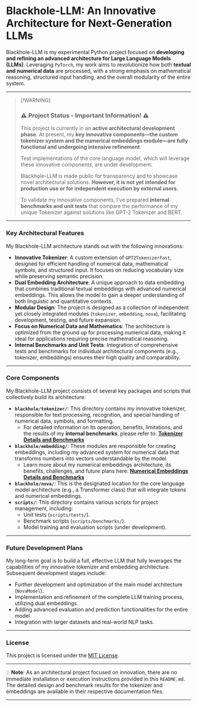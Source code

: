 # Blackhole-LLM: An Innovative Architecture for Next-Generation LLMs

Blackhole-LLM is my experimental Python project focused on **developing and refining an advanced architecture for Large Language Models (LLMs)**. Leveraging `PyTorch`, my work aims to revolutionize how both **textual and numerical data** are processed, with a strong emphasis on mathematical reasoning, structured input handling, and the overall modularity of the entire system.

-----

> [\!WARNING]
>
> ### ⚠️ Project Status - Important Information\! ⚠️
>
> This project is currently in an **active architectural development phase**. At present, my **key innovative components—the custom tokenizer system and the numerical embeddings module—are fully functional and undergoing intensive refinement**.
>
> Test implementations of the core language model, which will leverage these innovative components, are under development.
>
> Blackhole-LLM is made public for transparency and to showcase novel architectural solutions. **However, it is not yet intended for production use or for independent execution by external users.**
>
> To validate my innovative components, I've prepared **internal benchmarks and unit tests** that compare the performance of my unique Tokenizer against solutions like GPT-2 Tokenizer and BERT.

-----

### Key Architectural Features

My Blackhole-LLM architecture stands out with the following innovations:

  * **Innovative Tokenizer**: A custom extension of `GPT2TokenizerFast`, designed for efficient handling of numerical data, mathematical symbols, and structured input. It focuses on reducing vocabulary size while preserving semantic precision.
  * **Dual Embedding Architecture**: A unique approach to data embedding that combines traditional textual embeddings with advanced numerical embeddings. This allows the model to gain a deeper understanding of both linguistic and quantitative contexts.
  * **Modular Design**: The project is designed as a collection of independent yet closely integrated modules (`tokenizer`, `embedding`, `nova`), facilitating development, testing, and future expansion.
  * **Focus on Numerical Data and Mathematics**: The architecture is optimized from the ground up for processing numerical data, making it ideal for applications requiring precise mathematical reasoning.
  * **Internal Benchmarks and Unit Tests**: Integration of comprehensive tests and benchmarks for individual architectural components (e.g., tokenizer, embeddings) ensures their high quality and comparability.

-----

### Core Components

My Blackhole-LLM project consists of several key packages and scripts that collectively build its architecture:

  * **`blackhole/tokenizer/`**: This directory contains my innovative tokenizer, responsible for text processing, recognition, and special handling of numerical data, symbols, and formatting.
      * For detailed information on its operation, benefits, limitations, and the results of my **internal benchmarks**, please refer to: **[Tokenizer Details and Benchmarks](https://www.google.com/search?q=Benchmark_Tokenizer.md)**
  * **`blackhole/embedding/`**: These modules are responsible for creating embeddings, including my advanced system for numerical data that transforms numbers into vectors understandable by the model.
      * Learn more about my numerical embeddings architecture, its benefits, challenges, and future plans here: **[Numerical Embeddings Details and Benchmarks](https://www.google.com/search?q=Benchmark_Embedding.md)**
  * **`blackhole/nova/`**: This is the designated location for the core language model architecture (e.g., a Transformer class) that will integrate tokens and numerical embeddings.
  * **`scripts/`**: This directory contains various scripts for project management, including:
      * Unit tests (`scripts/tests/`).
      * Benchmark scripts (`scripts/benchmarks/`).
      * Model training and evaluation scripts (under development).

-----

### Future Development Plans

My long-term goal is to build a full, effective LLM that fully leverages the capabilities of my innovative tokenizer and embedding architecture. Subsequent development stages include:

  * Further development and optimization of the main model architecture (`NovaModel`).
  * Implementation and refinement of the complete LLM training process, utilizing dual embeddings.
  * Adding advanced evaluation and prediction functionalities for the entire model.
  * Integration with larger datasets and real-world NLP tasks.

-----

### License

This project is licensed under the [MIT License](https://www.google.com/search?q=LICENSE).

-----

💡 **Note**: As an architectural project focused on innovation, there are no immediate installation or execution instructions provided in this `README.md`. The detailed design and benchmark results for the tokenizer and embeddings are available in their respective documentation files.

-----
